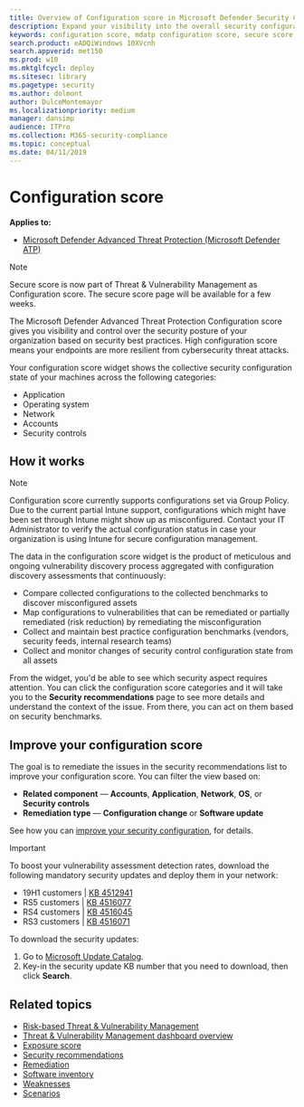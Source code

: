 ```yaml
---
title: Overview of Configuration score in Microsoft Defender Security Center
description: Expand your visibility into the overall security configuration posture of your organization
keywords: configuration score, mdatp configuration score, secure score, security controls, improvement opportunities, security configuration score over time, security posture, baseline
search.product: eADQiWindows 10XVcnh
search.appverid: met150
ms.prod: w10
ms.mktglfcycl: deploy
ms.sitesec: library
ms.pagetype: security
ms.author: dolmont
author: DulceMontemayor
ms.localizationpriority: medium
manager: dansimp
audience: ITPro
ms.collection: M365-security-compliance 
ms.topic: conceptual
ms.date: 04/11/2019
---
```

# Configuration score
**Applies to:**
- [Microsoft Defender Advanced Threat Protection (Microsoft Defender ATP)](https://go.microsoft.com/fwlink/p/?linkid=2069559)

>[!NOTE]
>  Secure score is now part of Threat & Vulnerability Management as Configuration score. The secure score page will be available for a few weeks. 

The Microsoft Defender Advanced Threat Protection Configuration score gives you visibility and control over the security posture of your organization based on security best practices. High configuration score means your endpoints are more resilient from cybersecurity threat attacks.

Your configuration score widget shows the collective security configuration state of your machines across the following categories:
- Application
- Operating system
- Network
- Accounts
- Security controls

## How it works
>[!NOTE]
>  Configuration score currently supports configurations set via Group Policy. Due to the current partial Intune support, configurations which might have been set through Intune might show up as misconfigured. Contact your IT Administrator to verify the actual configuration status in case your organization is using Intune for secure configuration management.

The data in the configuration score widget is the product of meticulous and ongoing vulnerability discovery process aggregated with configuration discovery assessments that continuously:
- Compare collected configurations to the collected benchmarks to discover misconfigured assets
- Map configurations to vulnerabilities that can be remediated or partially remediated (risk reduction) by remediating the misconfiguration
- Collect and maintain best practice configuration benchmarks (vendors, security feeds, internal research teams)
- Collect and monitor changes of security control configuration state from all assets

From the widget, you'd be able to see which security aspect requires attention. You can click the configuration score categories and it will take you to the **Security recommendations** page to see more details and understand the context of the issue. From there, you can act on them based on security benchmarks. 

## Improve your configuration score
The goal is to remediate the issues in the security recommendations list to improve your configuration score. You can filter the view based on:
- **Related component** — **Accounts**, **Application**, **Network**, **OS**, or **Security controls** 
- **Remediation type** — **Configuration change** or **Software update**

See how you can [improve your security configuration](https://docs.microsoft.com/windows/security/threat-protection/microsoft-defender-atp/threat-and-vuln-mgt-scenarios#improve-your-security-configuration), for details.

>[!IMPORTANT]
>To boost your vulnerability assessment detection rates, download the following mandatory security updates and deploy them in your network:
>- 19H1 customers | [KB 4512941](https://support.microsoft.com/help/4512941/windows-10-update-kb4512941)
>- RS5 customers | [KB 4516077](https://support.microsoft.com/help/4516077/windows-10-update-kb4516077)
>- RS4 customers | [KB 4516045](https://support.microsoft.com/help/4516045/windows-10-update-kb4516045)
>- RS3 customers | [KB 4516071](https://support.microsoft.com/help/4516071/windows-10-update-kb4516071)
>
>To download the security updates:
>1. Go to [Microsoft Update Catalog](http://www.catalog.update.microsoft.com/home.aspx).
>2. Key-in the security update KB number that you need to download, then click **Search**.  

## Related topics
- [Risk-based Threat & Vulnerability Management](next-gen-threat-and-vuln-mgt.md) 
- [Threat & Vulnerability Management dashboard overview](tvm-dashboard-insights.md)
- [Exposure score](tvm-exposure-score.md)
- [Security recommendations](tvm-security-recommendation.md)
- [Remediation](tvm-remediation.md)
- [Software inventory](tvm-software-inventory.md)
- [Weaknesses](tvm-weaknesses.md)
- [Scenarios](threat-and-vuln-mgt-scenarios.md)
